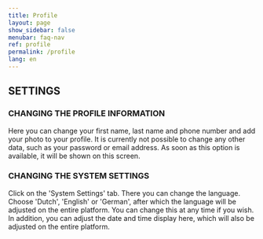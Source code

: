 ```yaml
---
title: Profile
layout: page
show_sidebar: false
menubar: faq-nav
ref: profile
permalink: /profile
lang: en
---
```


## SETTINGS

### CHANGING THE PROFILE INFORMATION
Here you can change your first name, last name and phone number and add your photo to your profile. It is currently not possible to change any other data, such as your password or email address. As soon as this option is available, it will be shown on this screen.

### CHANGING THE SYSTEM SETTINGS
Click on the 'System Settings' tab. There you can change the language. Choose 'Dutch', 'English' or 'German', after which the language will be adjusted on the entire platform. You can change this at any time if you wish. In addition, you can adjust the date and time display here, which will also be adjusted on the entire platform.
